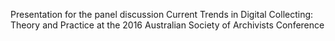 Presentation for the panel discussion Current Trends in Digital Collecting: Theory and Practice at the 2016 Australian Society of Archivists Conference
